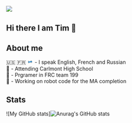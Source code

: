 ![](https://komarev.com/ghpvc/?username=timtogan&color=green)  
  
## Hi there I am Tim 👋 
  
## About me  
 
🇺🇸 🇫🇷 [<img src="https://raw.githubusercontent.com/timtogan/timtogan/5cedbf7582efc6ef047b20403abdb8eb99c7c276/whiteBlueWhiteFlag.png" style="width:18; height:12px;">](https://whitebluewhite.info/english) - I speak English, French and Russian  
🏫 - Attending Carlmont High School  
🤖 - Prgramer in FRC team 199  
  🤖 - Working on robot code for the MA completion  


  
## Stats  
  
![My GitHub stats]![Anurag's GitHub stats](https://github-readme-stats.vercel.app/api?username=timtogan&show_icons=true&theme=transparent)  

